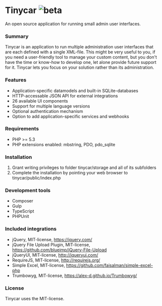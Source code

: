 # Tinycar ![beta](https://cloud.githubusercontent.com/assets/12968858/13899877/55f5e02a-ee01-11e5-8ff5-6f4fe784d8fe.png)
An open source application for running small admin user interfaces.

### Summary
Tinycar is an application to run multiple administration user interfaces that are each defined with a single XML-file. This might be very useful to you, if you need a user-friendly tool to manage your custom content, but you don't have the time or know-how to develop one, let alone provide future support for it. Tinycar lets you focus on your solution rather than its administration.

### Features
- Application-specific datamodels and built-in SQLite-databases
- HTTP-accessable JSON API for external integrations
- 26 available UI components
- Support for multiple language versions
- Optional authentication mechanism
- Option to add application-specific services and webhooks

### Requirements
- PHP >= 5.3
- PHP extensions enabled: mbstring, PDO, pdo_sqlite

### Installation
1. Grant writing privileges to folder tinycar/storage and all of its subfolders
2. Complete the installation by pointing your web browser to tinycar/public/index.php  

### Development tools
- Composer
- Gulp
- TypeScript
- PHPUnit

### Included integrations
- jQuery, MIT-license, https://jquery.com/
- jQuery File Upload Plugin, MIT-license, https://github.com/blueimp/jQuery-File-Upload
- jQueryUI, MIT-license, http://jqueryui.com/
- RequireJS, MIT-license, http://requirejs.org/
- Simple Excel, MIT-license, https://github.com/faisalman/simple-excel-php
- Trumbowyg, MIT-license, https://alex-d.github.io/Trumbowyg/

### License
Tinycar uses the MIT-license.
